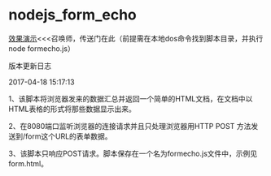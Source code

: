 # nodejs_form_echo 

[效果演示](https://mengjielee.github.io/nodejs_form_echo/)<<<召唤师，传送门在此（前提需在本地dos命令找到脚本目录，并执行node formecho.js）

版本更新日志

2017-04-18 15:17:13

1、该脚本将浏览器发来的数据汇总并返回一个简单的HTML文档，在文档中以HTML表格的形式将那些数据显示出来。


2、在8080端口监听浏览器的连接请求并且只处理浏览器用HTTP POST 方法发送到/form这个URL的表单数据。


3、该脚本只响应POST请求。脚本保存在一个名为formecho.js文件中，示例见form.html。
